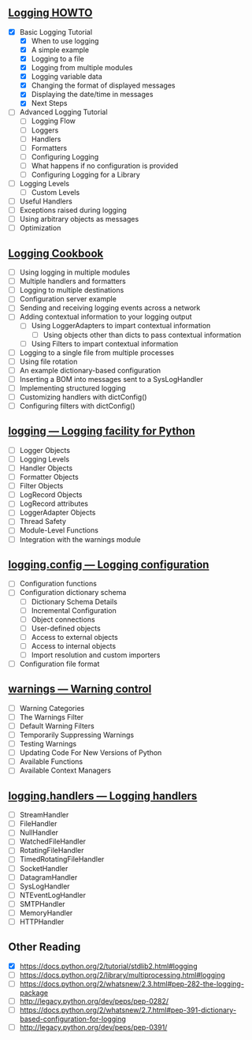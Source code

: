 ## [Logging HOWTO](https://docs.python.org/2/howto/logging.html)

- [x] Basic Logging Tutorial
    - [x] When to use logging
    - [x] A simple example
    - [x] Logging to a file
    - [x] Logging from multiple modules
    - [x] Logging variable data
    - [x] Changing the format of displayed messages
    - [x] Displaying the date/time in messages
    - [x] Next Steps
- [ ] Advanced Logging Tutorial
    - [ ] Logging Flow
    - [ ] Loggers
    - [ ] Handlers
    - [ ] Formatters
    - [ ] Configuring Logging
    - [ ] What happens if no configuration is provided
    - [ ] Configuring Logging for a Library
- [ ] Logging Levels
    - [ ] Custom Levels
- [ ] Useful Handlers
- [ ] Exceptions raised during logging
- [ ] Using arbitrary objects as messages
- [ ] Optimization

## [Logging Cookbook](https://docs.python.org/2/howto/logging-cookbook.html)

- [ ] Using logging in multiple modules
- [ ] Multiple handlers and formatters
- [ ] Logging to multiple destinations
- [ ] Configuration server example
- [ ] Sending and receiving logging events across a network
- [ ] Adding contextual information to your logging output
    - [ ] Using LoggerAdapters to impart contextual information
        - [ ] Using objects other than dicts to pass contextual information
    - [ ] Using Filters to impart contextual information
- [ ] Logging to a single file from multiple processes
- [ ] Using file rotation
- [ ] An example dictionary-based configuration
- [ ] Inserting a BOM into messages sent to a SysLogHandler
- [ ] Implementing structured logging
- [ ] Customizing handlers with dictConfig()
- [ ] Configuring filters with dictConfig()

## [logging — Logging facility for Python](https://docs.python.org/2/library/logging.html)

- [ ] Logger Objects
- [ ] Logging Levels
- [ ] Handler Objects
- [ ] Formatter Objects
- [ ] Filter Objects
- [ ] LogRecord Objects
- [ ] LogRecord attributes
- [ ] LoggerAdapter Objects
- [ ] Thread Safety
- [ ] Module-Level Functions
- [ ] Integration with the warnings module

## [logging.config — Logging configuration](https://docs.python.org/2/library/logging.config.html)

- [ ] Configuration functions
- [ ] Configuration dictionary schema
    - [ ] Dictionary Schema Details
    - [ ] Incremental Configuration
    - [ ] Object connections
    - [ ] User-defined objects
    - [ ] Access to external objects
    - [ ] Access to internal objects
    - [ ] Import resolution and custom importers
- [ ] Configuration file format

## [warnings — Warning control](https://docs.python.org/2/library/warnings.html)

- [ ] Warning Categories
- [ ] The Warnings Filter
- [ ] Default Warning Filters
- [ ] Temporarily Suppressing Warnings
- [ ] Testing Warnings
- [ ] Updating Code For New Versions of Python
- [ ] Available Functions
- [ ] Available Context Managers

## [logging.handlers — Logging handlers](https://docs.python.org/2/library/logging.handlers.html)

- [ ] StreamHandler
- [ ] FileHandler
- [ ] NullHandler
- [ ] WatchedFileHandler
- [ ] RotatingFileHandler
- [ ] TimedRotatingFileHandler
- [ ] SocketHandler
- [ ] DatagramHandler
- [ ] SysLogHandler
- [ ] NTEventLogHandler
- [ ] SMTPHandler
- [ ] MemoryHandler
- [ ] HTTPHandler

## Other Reading

- [x] https://docs.python.org/2/tutorial/stdlib2.html#logging
- [ ] https://docs.python.org/2/library/multiprocessing.html#logging
- [ ] https://docs.python.org/2/whatsnew/2.3.html#pep-282-the-logging-package
- [ ] http://legacy.python.org/dev/peps/pep-0282/
- [ ] https://docs.python.org/2/whatsnew/2.7.html#pep-391-dictionary-based-configuration-for-logging
- [ ] http://legacy.python.org/dev/peps/pep-0391/
